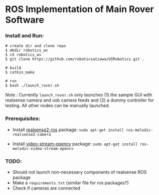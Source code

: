 # ROS Implementation of Main Rover Software

### Install and Run:

```
# create dir and clone repo
$ mkdir robotics_ws
$ cd robotics_ws
$ git clone https://github.com/roboticsatiowa/UIRobotics.git .

# build
$ catkin_make

# run
$ bash ./launch_rover.sh
```

_Note_ : Currently `launch_rover.sh` only launches (1) the sample GUI with realsense camera and usb camera feeds and (2) a dummy controller for testing. All other nodes can be manually launched.

### Prerequisites:
- Install [realsense2-ros](https://github.com/IntelRealSense/realsense-ros) package: `sudo apt-get install ros-melodic-realsense2-camera`

- Install [video-stream-opencv](https://github.com/ros-drivers/video_stream_opencv) package: `sudo apt-get install ros-melodic-video-stream-opencv`


### TODO:
- Should not launch non-necessary components of realsense ROS package
- Make a `requirements.txt` (similar file for ros packages?)
- Check if cameras are connected
